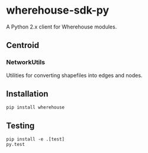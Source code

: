 wherehouse-sdk-py
=================

A Python 2.x client for Wherehouse modules.

Centroid
--------

### NetworkUtils
Utilities for converting shapefiles into edges and nodes.


Installation
------------
```
pip install wherehouse
```

Testing
-------
```
pip install -e .[test]
py.test
```

